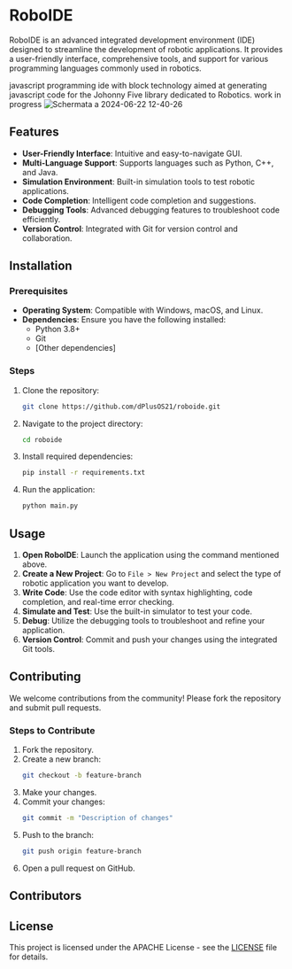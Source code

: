 
# RoboIDE

RoboIDE is an advanced integrated development environment (IDE) designed to streamline the development of robotic applications. It provides a user-friendly interface, comprehensive tools, and support for various programming languages commonly used in robotics.

javascript programming ide with block technology aimed at generating javascript code for the Johonny Five library dedicated to Robotics.
work in progress
![Schermata a 2024-06-22 12-40-26](https://github.com/dPlusOS21/roboide/assets/11348388/a852175d-4785-4f9f-8219-c654eabca53f)


## Features

- **User-Friendly Interface**: Intuitive and easy-to-navigate GUI.
- **Multi-Language Support**: Supports languages such as Python, C++, and Java.
- **Simulation Environment**: Built-in simulation tools to test robotic applications.
- **Code Completion**: Intelligent code completion and suggestions.
- **Debugging Tools**: Advanced debugging features to troubleshoot code efficiently.
- **Version Control**: Integrated with Git for version control and collaboration.

## Installation

### Prerequisites

- **Operating System**: Compatible with Windows, macOS, and Linux.
- **Dependencies**: Ensure you have the following installed:
  - Python 3.8+
  - Git
  - [Other dependencies]

### Steps

1. Clone the repository:
    ```bash
    git clone https://github.com/dPlusOS21/roboide.git
    ```
2. Navigate to the project directory:
    ```bash
    cd roboide
    ```
3. Install required dependencies:
    ```bash
    pip install -r requirements.txt
    ```
4. Run the application:
    ```bash
    python main.py
    ```

## Usage

1. **Open RoboIDE**: Launch the application using the command mentioned above.
2. **Create a New Project**: Go to `File > New Project` and select the type of robotic application you want to develop.
3. **Write Code**: Use the code editor with syntax highlighting, code completion, and real-time error checking.
4. **Simulate and Test**: Use the built-in simulator to test your code.
5. **Debug**: Utilize the debugging tools to troubleshoot and refine your application.
6. **Version Control**: Commit and push your changes using the integrated Git tools.

## Contributing

We welcome contributions from the community! Please fork the repository and submit pull requests.

### Steps to Contribute

1. Fork the repository.
2. Create a new branch:
    ```bash
    git checkout -b feature-branch
    ```
3. Make your changes.
4. Commit your changes:
    ```bash
    git commit -m "Description of changes"
    ```
5. Push to the branch:
    ```bash
    git push origin feature-branch
    ```
6. Open a pull request on GitHub.

## Contributors



## License

This project is licensed under the APACHE License - see the [LICENSE](LICENSE) file for details.
